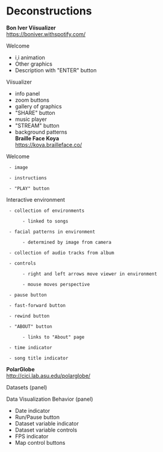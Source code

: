 # Deconstructions

**Bon Iver Viisualizer**  
https://boniver.withspotify.com/

Welcome
- i,i animation
- Other graphics
- Description with "ENTER" button 

Viisualizer
- info panel
- zoom buttons
- gallery of graphics
- "SHARE" button
- music player
- "STREAM" button
- background patterns  
**Braille Face Koya**  
https://koya.brailleface.co/

Welcome

     - image

     - instructions

     - "PLAY" button


Interactive environment

     - collection of environments

          - linked to songs

     - facial patterns in environment

          - determined by image from camera

     - collection of audio tracks from album

     - controls

          - right and left arrows move viewer in environment

          - mouse moves perspective

     - pause button

     - fast-forward button

     - rewind button

     - "ABOUT" button

          - links to "About" page

     - time indicator

     - song title indicator
     
**PolarGlobe**  
http://cici.lab.asu.edu/polarglobe/

Datasets (panel)
  
Data Visualization Behavior (panel)
- Date indicator
- Run/Pause button
- Dataset variable indicator
- Dataset variable controls
- FPS indicator
- Map control buttons
